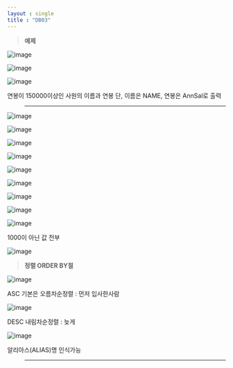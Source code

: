 ```yaml
---
layout : single
title : "DB03"
---
```

>**예제**

![image](https://user-images.githubusercontent.com/105334682/179167086-3861ba68-8ea2-4127-a008-fd7e70c1c7f9.png)

![image](https://user-images.githubusercontent.com/105334682/179186861-a0aeaa61-bd37-4d03-9587-70b39e4e593f.png)

![image](https://user-images.githubusercontent.com/105334682/179166393-897b21a3-06cd-4bea-99bc-a19c5a5f58bb.png)

연봉이 150000이상인 사원의 이름과 연봉
단, 이름은 NAME, 연봉은 AnnSal로 출력
>****

![image](https://user-images.githubusercontent.com/105334682/179168946-353e235e-8855-4dfd-9715-682ab4a17680.png)

![image](https://user-images.githubusercontent.com/105334682/179168996-27f5aad1-1a5c-436e-a45a-9e722e9ba7b4.png)

![image](https://user-images.githubusercontent.com/105334682/179169120-005edd1c-4a39-4c4b-b0fa-6f91f49e056c.png)

![image](https://user-images.githubusercontent.com/105334682/179174721-ed9903fb-7399-4398-bc71-c372954ad0f8.png)

![image](https://user-images.githubusercontent.com/105334682/179175143-1c1764d6-406c-4313-8f0e-6616980b2a9a.png)

![image](https://user-images.githubusercontent.com/105334682/179175623-c4047630-3255-41f2-8732-4ab5e18da73a.png)

![image](https://user-images.githubusercontent.com/105334682/179177647-b10ffb86-d905-46bd-beb3-b30ae766cf76.png)

![image](https://user-images.githubusercontent.com/105334682/179177682-e0c3784b-0000-443d-8a3d-bea8518910e9.png)

![image](https://user-images.githubusercontent.com/105334682/179178773-9c983f97-f2c5-45c7-8c55-b6f3ad00d5c8.png)

1000이 아닌 값 전부

![image](https://user-images.githubusercontent.com/105334682/179179947-cc94a14b-6b33-42a4-811b-6d0e5794d7f8.png)

>**정렬 ORDER BY절**

![image](https://user-images.githubusercontent.com/105334682/179182663-b89cd68a-286b-4fe0-bbca-f68fec725679.png)

ASC 기본은 오름차순정렬 : 먼저 입사한사람

![image](https://user-images.githubusercontent.com/105334682/179182810-8c7eb729-64e2-443f-a4e1-85773c177b24.png)

DESC 내림차순정렬 : 늦게 

![image](https://user-images.githubusercontent.com/105334682/179183364-b4e213af-658b-462a-9db6-6aa58fa94f21.png)

알리아스(ALIAS)명 인식가능

>****
